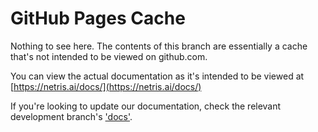 # GitHub Pages Cache

Nothing to see here. The contents of this branch are essentially a cache that's not intended to be viewed on github.com.

You can view the actual documentation as it's intended to be viewed at [https://netris.ai/docs/](https://netris.ai/docs/)

If you're looking to update our documentation, check the relevant development branch's ['docs'](https://github.com/netrisai/docs).
